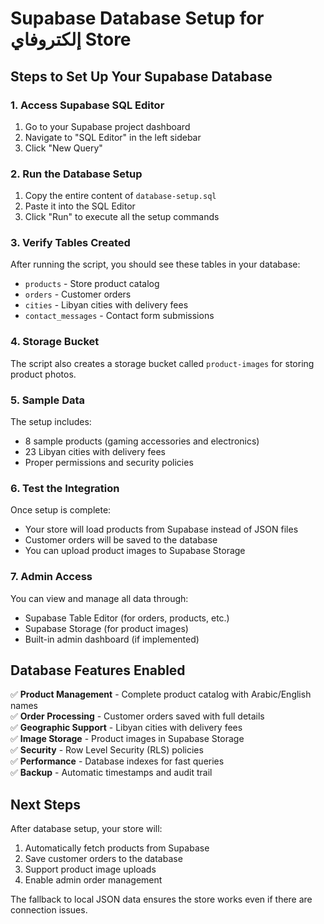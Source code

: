 # Supabase Database Setup for إلكتروفاي Store

## Steps to Set Up Your Supabase Database

### 1. Access Supabase SQL Editor
1. Go to your Supabase project dashboard
2. Navigate to "SQL Editor" in the left sidebar
3. Click "New Query"

### 2. Run the Database Setup
1. Copy the entire content of `database-setup.sql`
2. Paste it into the SQL Editor
3. Click "Run" to execute all the setup commands

### 3. Verify Tables Created
After running the script, you should see these tables in your database:
- `products` - Store product catalog
- `orders` - Customer orders
- `cities` - Libyan cities with delivery fees  
- `contact_messages` - Contact form submissions

### 4. Storage Bucket
The script also creates a storage bucket called `product-images` for storing product photos.

### 5. Sample Data
The setup includes:
- 8 sample products (gaming accessories and electronics)
- 23 Libyan cities with delivery fees
- Proper permissions and security policies

### 6. Test the Integration
Once setup is complete:
- Your store will load products from Supabase instead of JSON files
- Customer orders will be saved to the database
- You can upload product images to Supabase Storage

### 7. Admin Access
You can view and manage all data through:
- Supabase Table Editor (for orders, products, etc.)
- Supabase Storage (for product images)
- Built-in admin dashboard (if implemented)

## Database Features Enabled

✅ **Product Management** - Complete product catalog with Arabic/English names  
✅ **Order Processing** - Customer orders saved with full details  
✅ **Geographic Support** - Libyan cities with delivery fees  
✅ **Image Storage** - Product images in Supabase Storage  
✅ **Security** - Row Level Security (RLS) policies  
✅ **Performance** - Database indexes for fast queries  
✅ **Backup** - Automatic timestamps and audit trail  

## Next Steps

After database setup, your store will:
1. Automatically fetch products from Supabase
2. Save customer orders to the database
3. Support product image uploads
4. Enable admin order management

The fallback to local JSON data ensures the store works even if there are connection issues.